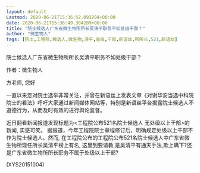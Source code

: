 ```yaml
---
layout: default
Lastmod: 2020-06-21T15:36:52.093204+00:00
date: 2020-06-21T15:36:49.304289+00:00
title: "院士候选人广东省微生物所所长吴清平职务不如处级干部？"
author: "微生物人"
tags: [院士,工程院,候选人,微生物,清平,处级,干部,新语丝,所所长,521,新语丝]
---
```


院士候选人广东省微生物所所长吴清平职务不如处级干部？

作者：微生物人

方老师, 您好

一直以来您对院士选举非常关注，并曾在新语丝上发表文章《对谢华安当选中科院院士的看法》呼吁大家通过新闻媒体网站等，特别是新语丝平台揭露院士候选人不道德行为，从而及时有效的进行舆论监督。

近日翻看新闻报道发现标题为<工程院公布521名院士候选人 无处级以上干部>的新闻, 实感可笑。 据报道，今年工程院院士章程修订后，明确规定处级以上干部不作为院士候选人。然而, 在工程院公布的工程院公布521名院士候选人中广东省微生物所现任所长吴清平榜上有名, 这里到要请教,是吴清平有通天手法,欺上瞒下?还是广东省微生物所所长职务不属于处级以上干部?

(XYS20151004)


